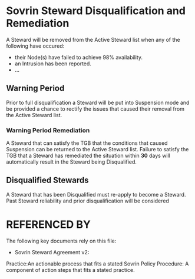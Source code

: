 

# Sovrin Steward Disqualification and Remediation

A Steward will be removed from the Active Steward list when any of the following have occured:

* their Node(s) have failed to achieve 98% availability.
* an Intrusion has been reported.
* ...



## Warning Period

Prior to full disqualification a Steward will be put into Suspension mode and be provided a chance to rectify the issues that caused their removal from the Active Steward list. 

### Warning Period Remediation

A Steward that can satisfy the TGB that the conditions that caused Suspension can be returned to the Active Steward list. Failure to satisfy the TGB that a Steward has remediated the situation within __30__ days will automatically result in the Steward being Disqualified.

## Disqualified Stewards

A Steward that has been Disqualified must re-apply to become a Steward. Past Steward reliability and prior disqualification will be considered

# REFERENCED BY

The following key documents rely on this file:

* Sovrin Steward Agreement v2:


Practice:An actionable process that fits a stated Sovrin Policy
Procedure: A component of action steps that fits a stated practice.